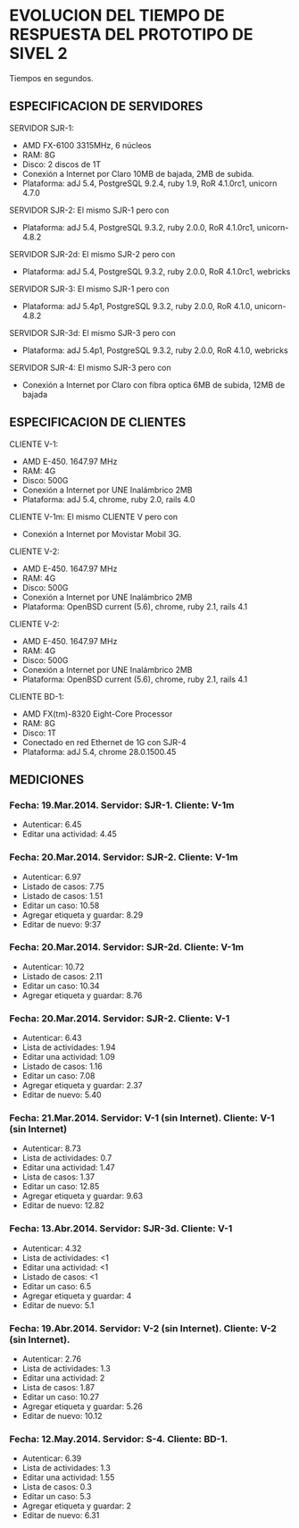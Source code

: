 
# EVOLUCION DEL TIEMPO DE RESPUESTA DEL PROTOTIPO DE SIVEL 2

Tiempos en segundos.

## ESPECIFICACION DE SERVIDORES

SERVIDOR SJR-1:
* AMD FX-6100 3315MHz, 6 núcleos
* RAM: 8G
* Disco: 2 discos de 1T
* Conexión a Internet por Claro 10MB de bajada, 2MB de subida.
* Plataforma: adJ 5.4, PostgreSQL 9.2.4, ruby 1.9, RoR 4.1.0rc1, unicorn 4.7.0


SERVIDOR SJR-2:
El mismo SJR-1 pero con
* Plataforma: adJ 5.4, PostgreSQL 9.3.2, ruby 2.0.0, RoR 4.1.0rc1, unicorn-4.8.2


SERVIDOR SJR-2d:
El mismo SJR-2 pero con
* Plataforma: adJ 5.4, PostgreSQL 9.3.2, ruby 2.0.0, RoR 4.1.0rc1, webricks

SERVIDOR SJR-3:
El mismo SJR-1 pero con
* Plataforma: adJ 5.4p1, PostgreSQL 9.3.2, ruby 2.0.0, RoR 4.1.0, unicorn-4.8.2


SERVIDOR SJR-3d:
El mismo SJR-3 pero con
* Plataforma: adJ 5.4p1, PostgreSQL 9.3.2, ruby 2.0.0, RoR 4.1.0, webricks


SERVIDOR SJR-4:
El mismo SJR-3 pero con
* Conexión a Internet por Claro con fibra optica 6MB de subida, 12MB de bajada


## ESPECIFICACION DE CLIENTES

CLIENTE V-1:
* AMD E-450. 1647.97 MHz
* RAM: 4G
* Disco: 500G
* Conexión a Internet por UNE Inalámbrico 2MB
* Plataforma: adJ 5.4, chrome, ruby 2.0, rails 4.0

CLIENTE V-1m:
El mismo CLIENTE V pero con
* Conexión a Internet por Movistar Mobil 3G.


CLIENTE V-2:
* AMD E-450. 1647.97 MHz
* RAM: 4G
* Disco: 500G
* Conexión a Internet por UNE Inalámbrico 2MB
* Plataforma: OpenBSD current (5.6), chrome, ruby 2.1, rails 4.1

CLIENTE V-2:
* AMD E-450. 1647.97 MHz
* RAM: 4G
* Disco: 500G
* Conexión a Internet por UNE Inalámbrico 2MB
* Plataforma: OpenBSD current (5.6), chrome, ruby 2.1, rails 4.1


CLIENTE BD-1:
* AMD FX(tm)-8320 Eight-Core Processor 
* RAM: 8G
* Disco: 1T
* Conectado en red Ethernet de 1G con SJR-4
* Plataforma: adJ 5.4, chrome 28.0.1500.45


## MEDICIONES

### Fecha: 19.Mar.2014. Servidor: SJR-1. Cliente: V-1m
* Autenticar: 6.45
* Editar una actividad: 4.45


### Fecha: 20.Mar.2014. Servidor: SJR-2. Cliente: V-1m
* Autenticar: 6.97
* Listado de casos: 7.75
* Listado de casos: 1.51
* Editar un caso: 10.58
* Agregar etiqueta y guardar: 8.29
* Editar de nuevo: 9:37


### Fecha: 20.Mar.2014. Servidor: SJR-2d. Cliente: V-1m
* Autenticar: 10.72
* Listado de casos: 2.11
* Editar un caso: 10.34
* Agregar etiqueta y guardar: 8.76


### Fecha: 20.Mar.2014. Servidor: SJR-2. Cliente: V-1
* Autenticar: 6.43
* Lista de actividades: 1.94
* Editar una actividad: 1.09
* Listado de casos: 1.16
* Editar un caso: 7.08
* Agregar etiqueta y guardar: 2.37
* Editar de nuevo: 5.40


### Fecha: 21.Mar.2014. Servidor: V-1 (sin Internet). Cliente: V-1 (sin Internet)
* Autenticar: 8.73
* Lista de actividades: 0.7
* Editar una actividad: 1.47
* Lista de casos: 1.37
* Editar un caso: 12.85
* Agregar etiqueta y guardar: 9.63
* Editar de nuevo: 12.82

### Fecha: 13.Abr.2014. Servidor: SJR-3d. Cliente: V-1
* Autenticar: 4.32
* Lista de actividades: <1
* Editar una actividad: <1
* Listado de casos: <1
* Editar un caso: 6.5
* Agregar etiqueta y guardar: 4
* Editar de nuevo: 5.1

### Fecha: 19.Abr.2014.  Servidor: V-2 (sin Internet). Cliente: V-2 (sin Internet).
* Autenticar: 2.76
* Lista de actividades: 1.3
* Editar una actividad: 2
* Lista de casos: 1.87
* Editar un caso: 10.27
* Agregar etiqueta y guardar: 5.26
* Editar de nuevo: 10.12

### Fecha: 12.May.2014. Servidor: S-4. Cliente: BD-1. 
* Autenticar: 6.39
* Lista de actividades: 1.3
* Editar una actividad: 1.55
* Lista de casos: 0.3
* Editar un caso: 5.3
* Agregar etiqueta y guardar: 2
* Editar de nuevo: 6.31


